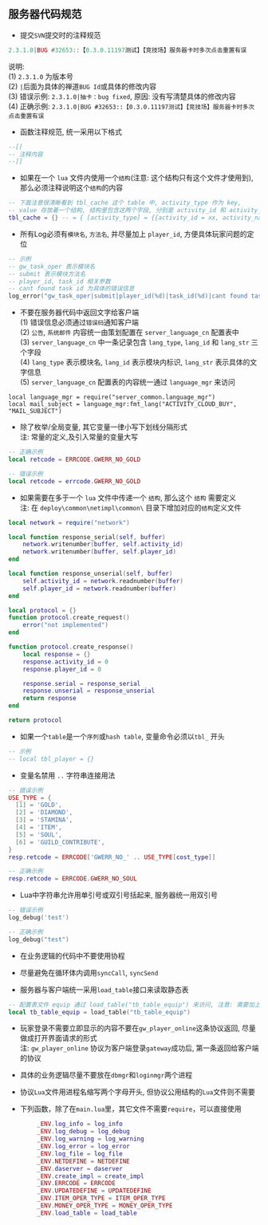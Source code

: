 ## 服务器代码规范
* 提交`SVN`提交时的注释规范    
```lua
2.3.1.0|BUG #32653::【0.3.0.11197测试】【竞技场】服务器卡时多次点击重置有误
```
说明:     
(1) `2.3.1.0` 为版本号    
(2) `|`后面为具体的禅道`BUG Id`或具体的修改内容      
(3) 错误示例:  `2.3.1.0|抽卡：bug fixed`, 原因: 没有写清楚具体的修改内容      
(4) 正确示例:  `2.3.1.0|BUG #32653::【0.3.0.11197测试】【竞技场】服务器卡时多次点击重置有误`

* 函数注释规范, 统一采用以下格式     
```lua
--[[
-- 注释内容
--]]
```

* 如果在一个 `lua` 文件内使用一个`结构`(注意: 这个结构只有这个文件才使用到), 那么必须注释说明这个`结构`的内容    
```lua
-- 下面注意很清晰看到 tbl_cache 这个 table 中, activity_type 作为 key, 
-- value 存放着一个结构, 结构里包含这两个字段, 分别是 activity_id 和 activity_name 
tbl_cache = {} -- = { [activity_type] = {{activity_id = xx, activity_name = xx}, ...} }
```

* 所有Log必须有`模块名`, `方法名`, 并尽量加上 `player_id`, 方便具体玩家问题的定位      
```lua
-- 示例
-- gw_task_oper 表示模块名
-- submit 表示模块方法名
-- player_id, task_id 相关参数
-- cant found task id 为具体的错误信息
log_error("gw_task_oper|submit|player_id(%d)|task_id(%d)|cant found task id", player_id, task_id)
```
* 不要在服务器代码中返回文字给客户端      
(1) 错误信息必须通过`错误码`通知客户端       
(2) `公告`, `系统邮件` 内容统一由策划配置在 `server_language_cn` 配置表中      
(3) `server_language_cn` 中一条记录包含 `lang_type`, `lang_id` 和 `lang_str` 三个字段      
(4) `lang_type` 表示模块名, `lang_id` 表示模块内标识, `lang_str` 表示具体的文字信息    
(5) `server_language_cn` 配置表的内容统一通过 `language_mgr` 来访问     
```
local language_mgr = require("server_common.language_mgr")
local mail_subject = language_mgr:fmt_lang("ACTIVITY_CLOUD_BUY", "MAIL_SUBJECT")
```

* 除了枚举/全局变量, 其它变量一律小写下划线分隔形式     
注: 常量的定义,及引入常量的变量大写     
```lua
-- 正确示例
local retcode = ERRCODE.GWERR_NO_GOLD

-- 错误示例
local retcode = errcode.GWERR_NO_GOLD
```

* 如果需要在多于一个 `lua` 文件中传递一个 `结构`, 那么这个 `结构` 需要定义    
注: 在 `deploy\common\netimpl\common\` 目录下增加对应的`结构`定义文件
```lua
local network = require("network")

local function response_serial(self, buffer)
	network.writenumber(buffer, self.activity_id)
	network.writenumber(buffer, self.player_id)
end

local function response_unserial(self, buffer)
	self.activity_id = network.readnumber(buffer)
	self.player_id = network.readnumber(buffer)
end

local protocol = {}
function protocol.create_request()
	error("not implemented")
end

function protocol.create_response()
	local response = {}
	response.activity_id = 0
	response.player_id = 0

	response.serial = response_serial
	response.unserial = response_unserial
	return response
end

return protocol
```   

* 如果一个`table`是一个`序列`或`hash table`, 变量命令必须以`tbl_` 开头
```lua
-- 示例
-- local tbl_player = {}
```

* 变量名禁用 `..` 字符串连接用法
```lua
-- 错误示例
USE_TYPE = {
  [1] = 'GOLD',
  [2] = 'DIAMOND',
  [3] = 'STAMINA',
  [4] = 'ITEM',
  [5] = 'SOUL',
  [6] = 'GUILD_CONTRIBUTE',
}
resp.retcode = ERRCODE['GWERR_NO_' .. USE_TYPE[cost_type]]

-- 正确示例
resp.retcode = ERRCODE.GWERR_NO_SOUL
```

* Lua中字符串允许用单引号或双引号括起来, 服务器统一用双引号       
```lua
-- 错误示例
log_debug('test')

-- 正确示例
log_debug("test")
```

* 在业务逻辑的代码中不要使用协程

* 尽量避免在循环体内调用`syncCall`, `syncSend`

* 服务器与客户端统一采用`load_table`接口来读取静态表     
```lua
-- 配置表文件 equip 通过 load_table("tb_table_equip") 来访问, 注意: 需要加上 tb_table_ 前缀
local tb_table_equip = load_table("tb_table_equip")
```

* 玩家登录不需要立即显示的内容不要在`gw_player_online`这条协议返回, 尽量做成打开界面请求的形式       
注: `gw_player_online` 协议为客户端登录`gateway`成功后, 第一条返回给客户端的协议    

* 具体的业务逻辑尽量不要放在`dbmgr`和`loginmgr`两个进程      

* 协议`Lua`文件用进程名缩写两个字母开头, 但协议公用结构的`Lua`文件则不需要          

* 下列函数，除了在`main.lua`里，其它文件不需要`require`，可以直接使用       
```lua
        _ENV.log_info = log_info
        _ENV.log_debug = log_debug
        _ENV.log_warning = log_warning
        _ENV.log_error = log_error
        _ENV.log_file = log_file
        _ENV.NETDEFINE = NETDEFINE
        _ENV.daserver = daserver
        _ENV.create_impl = create_impl
        _ENV.ERRCODE = ERRCODE
        _ENV.UPDATEDEFINE = UPDATEDEFINE
        _ENV.ITEM_OPER_TYPE = ITEM_OPER_TYPE
        _ENV.MONEY_OPER_TYPE = MONEY_OPER_TYPE
        _ENV.load_table = load_table
```


